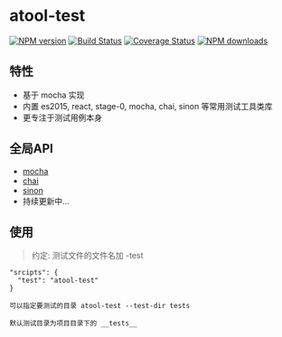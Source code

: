 # atool-test

[![NPM version](https://img.shields.io/npm/v/atool-test.svg?style=flat)](https://npmjs.org/package/atool-test)
[![Build Status](https://img.shields.io/travis/ant-tool/atool-test.svg?style=flat)](https://travis-ci.org/ant-tool/atool-test)
[![Coverage Status](https://img.shields.io/coveralls/ant-tool/atool-test.svg?style=flat)](https://coveralls.io/r/ant-tool/atool-test)
[![NPM downloads](http://img.shields.io/npm/dm/atool-test.svg?style=flat)](https://npmjs.org/package/atool-test)

## 特性

- 基于 mocha 实现
- 内置 es2015, react, stage-0, mocha, chai, sinon 等常用测试工具类库 
- 更专注于测试用例本身

## 全局API

- [mocha](http://mochajs.org/)
- [chai](http://chaijs.com/api)
- [sinon](http://sinonjs.org/)
- 持续更新中...

## 使用

> 约定: 测试文件的文件名加 -test

```
"srcipts": {
  "test": "atool-test"
}

可以指定要测试的目录 atool-test --test-dir tests

默认测试目录为项目目录下的 __tests__

```
